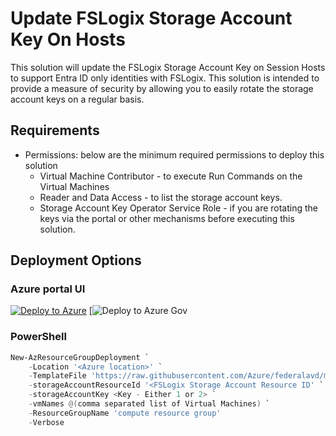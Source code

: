 # Update FSLogix Storage Account Key On Hosts

This solution will update the FSLogix Storage Account Key on Session Hosts to support Entra ID only identities with FSLogix. This solution is intended to provide a measure of security by allowing you to easily rotate the storage account keys on a regular basis.

## Requirements

- Permissions: below are the minimum required permissions to deploy this solution
  - Virtual Machine Contributor - to execute Run Commands on the Virtual Machines  
  - Reader and Data Access - to list the storage account keys.
  - Storage Account Key Operator Service Role - if you are rotating the keys via the portal or other mechanisms before executing this solution.

## Deployment Options

### Azure portal UI

[![Deploy to Azure](https://aka.ms/deploytoazurebutton)](https://portal.azure.com/#blade/Microsoft_Azure_CreateUIDef/CustomDeploymentBlade/uri/https%3A%2F%2Fraw.githubusercontent.com%2FAzure%2Ffederalavd%2Fmain%2Fdeployments%2Fadd-ons%2FUpdateStorageAccountKeyOnSessionHosts%2FUpdateStorageAccountKeyOnSessionHosts.json/uiFormDefinitionUri/https%3A%2F%2Fraw.githubusercontent.com%2FAzure%2Ffederalavd%2Fmain%2Fdeployments%2Fadd-ons%2FUpdateStorageAccountKeyOnSessionHosts%2FuiFormDefinition.json) [![Deploy to Azure Gov](https://portal.azure.us/#blade/Microsoft_Azure_CreateUIDef/CustomDeploymentBlade/uri/https%3A%2F%2Fraw.githubusercontent.com%2FAzure%2Ffederalavd%2Fmain%2Fdeployments%2Fadd-ons%2FUpdateStorageAccountKeyOnSessionHosts%2FUpdateStorageAccountKeyOnSessionHosts.json/uiFormDefinitionUri/https%3A%2F%2Fraw.githubusercontent.com%2FAzure%2Ffederal%2Fmain%2Fdeployments%2Fadd-ons%2FUpdateStorageAccountKeyOnSessionHosts%2FuiFormDefinition.json)

### PowerShell

```powershell
New-AzResourceGroupDeployment `
    -Location '<Azure location>' `
    -TemplateFile 'https://raw.githubusercontent.com/Azure/federalavd/main/deployments/add-ons/UpdateStorageAccountKeyOnSessionHosts/UpdateStorageAccountKeyOnSessionHosts.json' `
    -storageAccountResourceId '<FSLogix Storage Account Resource ID' `
    -storageAccountKey <Key - Either 1 or 2> `
    -vmNames @(comma separated list of Virtual Machines) `
    -ResourceGroupName 'compute resource group'
    -Verbose
```
